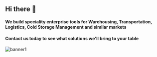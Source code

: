 ## Hi there 👋


#### We build speciality enterprise tools for Warehousing, Transportation, Logistics, Cold Storage Management and similar markets

#### Contact us today to see what solutions we'll bring to your table 


<!-- ![stage1](https://user-images.githubusercontent.com/114954853/215146874-d60d5027-e1b2-4bc8-9433-582e9600eec4.png)
![s1](https://user-images.githubusercontent.com/114954853/215146935-9d9129b2-ee86-4ee0-ae2e-a7cee05efeb9.png)
-->

<!--

**Here are some ideas to get you started:**

🙋‍♀️ Hi! We build speciality enterprise tools for Transportation, Logistics, Warehousing, and similar markets
👩‍💻 Do you want to work with us? Send us an email
🍿 Fun facts - what does your team eat for breakfast?
🧙 
-->
![banner1](https://user-images.githubusercontent.com/114954853/215146991-8252c21c-d952-4d03-b07e-6e8cdc0b7186.png)

